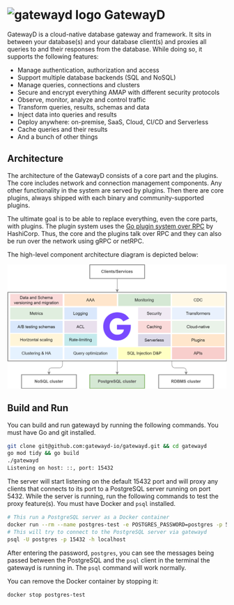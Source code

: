 # <img src="https://github.com/gatewayd-io/gatewayd/blob/main/assets/gatewayd-logo.png" alt="gatewayd logo" style="height: 32px; width:32px;"/> GatewayD

GatewayD is a cloud-native database gateway and framework. It sits in between your database(s) and your database client(s) and proxies all queries to and their responses from the database. While doing so, it supports the following features:

- Manage authentication, authorization and access
- Support multiple database backends (SQL and NoSQL)
- Manage queries, connections and clusters
- Secure and encrypt everything AMAP with different security protocols
- Observe, monitor, analyze and control traffic
- Transform queries, results, schemas and data
- Inject data into queries and results
- Deploy anywhere: on-premise, SaaS, Cloud, CI/CD and Serverless
- Cache queries and their results
- And a bunch of other things

## Architecture

The architecture of the GatewayD consists of a core part and the plugins. The core includes network and connection management components. Any other functionality in the system are served by plugins. Then there are core plugins, always shipped with each binary and community-supported plugins.

The ultimate goal is to be able to replace everything, even the core parts, with plugins. The plugin system uses the [Go plugin system over RPC](https://github.com/hashicorp/go-plugin) by HashiCorp. Thus, the core and the plugins talk over RPC and they can also be run over the network using gRPC or netRPC.

The high-level component architecture diagram is depicted below:

![Architecture diagrams](assets/architecture-diagram-v0.0.1.png)

## Build and Run

You can build and run gatewayd by running the following commands. You must have Go and git installed.

```bash
git clone git@github.com:gatewayd-io/gatewayd.git && cd gatewayd
go mod tidy && go build
./gatewayd
Listening on host: ::, port: 15432
```

The server will start listening on the default 15432 port and will proxy any clients that connects to its port to a PostgreSQL server running on port 5432. While the server is running, run the following commands to test the proxy feature(s). You must have Docker and `psql` installed.

```bash
# This run a PostgreSQL server as a Docker container
docker run --rm --name postgres-test -e POSTGRES_PASSWORD=postgres -p 5432:5432 -d postgres
# This will try to connect to the PostgreSQL server via gatewayd
psql -U postgres -p 15432 -h localhost
```

After entering the password, `postgres`, you can see the messages being passed between the PostgreSQL and the `psql` client in the terminal the gatewayd is running in. The `psql` command will work normally.

You can remove the Docker container by stopping it:

```bash
docker stop postgres-test
```

<!--
## Support

The support section.

## Contributing

The contributing section.
-->
